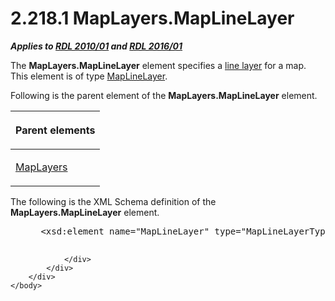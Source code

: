 <html dir="LTR" xmlns:mshelp="http://msdn.microsoft.com/mshelp" xmlns:ddue="http://ddue.schemas.microsoft.com/authoring/2003/5" xmlns:xlink="http://www.w3.org/1999/xlink" xmlns:tool="http://www.microsoft.com/tooltip">
    <head>
        <meta http-equiv="Content-Type" content="text/html; CHARSET=utf-8"></meta>
        <meta name="save" content="history"></meta>
        <title>2.218.1 MapLayers.MapLineLayer</title>
        <xml>
            <mshelp:toctitle title="2.218.1 MapLayers.MapLineLayer"></mshelp:toctitle>
            <mshelp:rltitle title="[MS-RDL]: MapLayers.MapLineLayer"></mshelp:rltitle>
            <mshelp:keyword index="A" term="05b3ae08-ef8f-45f4-bcfa-c30ba066e59c"></mshelp:keyword>
            <mshelp:attr name="DCSext.ContentType" value="open specification"></mshelp:attr>
            <mshelp:attr name="AssetID" value="05b3ae08-ef8f-45f4-bcfa-c30ba066e59c"></mshelp:attr>
            <mshelp:attr name="TopicType" value="kbRef"></mshelp:attr>
            <mshelp:attr name="DCSext.Title" value="[MS-RDL]: MapLayers.MapLineLayer" />
        </xml>
    </head>
    <body>
        <div id="header">
            <h1 class="heading">2.218.1 MapLayers.MapLineLayer</h1>
        </div>
        <div id="mainSection">
            <div id="mainBody">
                <div id="allHistory" class="saveHistory"></div>
                <div id="sectionSection0" class="section" name="collapseableSection">
                    

<p><b><i>Applies to </i></b><a href="3428e690-a348-4ec7-8a6a-8efb42d2cdee.htm"><b><i>RDL 2010/01</i></b></a><b><i>
and </i></b><a href="52ce3983-2bfc-4e72-9359-42aaf5fe4509.htm"><b><i>RDL 2016/01</i></b></a></p>

<p>The <b>MapLayers.MapLineLayer</b> element specifies a <a href="b2482b3f-74ab-4ca8-a9e5-c07955011743.htm#gt_d18f341f-9a11-41e7-bc17-fa40808259cc">line layer</a> for a map. This
element is of type <a href="8681b1dc-d73e-4d35-b4fa-f7f459d4a304.htm">MapLineLayer</a>.</p>

<p>Following is the parent element of the <b>MapLayers.MapLineLayer</b>
element.</p>

<table>
 <thead>
  <tr>
   <th>
   <p>Parent elements</p>
   </th>
  </tr>
 </thead>
 <tr>
  <td>
  <p><a href="6e3c29b0-8940-48ac-a950-d3db026f8e08.htm">MapLayers</a></p>
  </td>
 </tr>
</table>

<p>The following is the XML Schema definition of the <b>MapLayers.MapLineLayer</b>
element.           </p>

<dl>
<dd>
<div><pre> &lt;xsd:element name=&quot;MapLineLayer&quot; type=&quot;MapLineLayerType&quot; /&gt;
  
</pre></div>
</dd></dl>


                </div>
            </div>
        </div>
    </body>
</html>